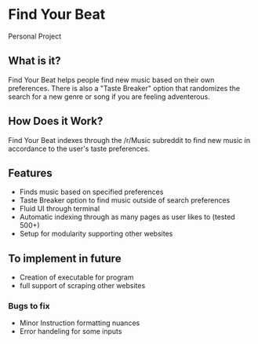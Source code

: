 # Find Your Beat
Personal Project
## What is it?
Find Your Beat helps people find new music based on their own preferences. There is also a "Taste Breaker" option that randomizes the search for a new genre or song if you are feeling adventerous.

## How Does it Work?
Find Your Beat indexes through the /r/Music subreddit to find new music in accordance to the user's taste preferences.

## Features
* Finds music based on specified preferences
* Taste Breaker option to find music outside of search preferences
* Fluid UI through terminal
* Automatic indexing through as many pages as user likes to (tested 500+)
* Setup for modularity supporting other websites

## To implement in future
* Creation of executable for program
* full support of scraping other websites

### Bugs to fix
* Minor Instruction formatting nuances
* Error handeling for some inputs

